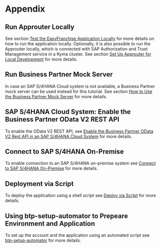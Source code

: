 # Appendix

## Run Approuter Locally

See section [Test the EasyFranchise Application Locally](../../documentation/prepare/test-app-locally/README.md) for more details on how to run the application locally. Optionally, it is also possible to run the Approuter locally, which is connected with SAP Authorization and Trust Management service in a Kyma cluster. See section [Set Up Approuter for Local Development](../../documentation/appendix/approuter-local/README.md) for more details.

## Run Business Partner Mock Server

In case an SAP S/4HANA Cloud system is not available, a Business Partner mock server can be used instead for this tutorial. See section [How to Use the Business Partner Mock Server](../../documentation/appendix/business-partner-mock/README.md) for more details.

## SAP S/4HANA Cloud System: Enable the Business Partner OData V2 REST API

To enable the OData V2 REST API, see [Enable the Business Partner OData V2 Rest API in an SAP S/4HANA Cloud System](../../documentation/appendix/enable-odata-of-s4hana/README.md) for more details.

## Connect to SAP S/4HANA On-Premise

To enable connection to an SAP S/4HANA on-premise system see [Connect to SAP S/4HANA On-Premise](../../documentation/appendix/s4hana-on-prem/README.md) for more details.

## Deployment via Script

To deploy the application using a shell script see [Deploy via Script](../../documentation/appendix/script-deployment/README.md) for more details.

## Using btp-setup-automator to Prepeare Environment and Application

To set up the account and the application using an automated script see [btp-setup-automator](../../documentation/appendix/btp-setup-automator/README.md) for more details.
